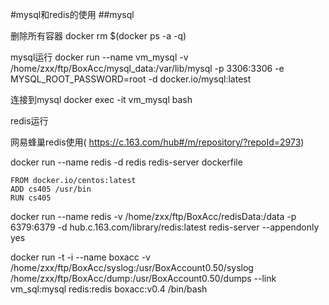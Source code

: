 #mysql和redis的使用
##mysql

删除所有容器
docker rm $(docker ps -a -q) 

mysql运行
docker run --name vm_mysql -v /home/zxx/ftp/BoxAcc/mysql_data:/var/lib/mysql -p 3306:3306 -e MYSQL_ROOT_PASSWORD=root -d docker.io/mysql:latest

连接到mysql
 docker exec -it  vm_mysql  bash 
   
redis运行  

网易蜂巢redis使用( https://c.163.com/hub#/m/repository/?repoId=2973) 


docker run --name redis -d redis redis-server 
dockerfile  
```
FROM docker.io/centos:latest
ADD cs405 /usr/bin
RUN cs405
```

 docker run --name redis -v /home/zxx/ftp/BoxAcc/redisData:/data -p 6379:6379 -d hub.c.163.com/library/redis:latest redis-server --appendonly yes  


 docker run -t -i --name boxacc -v /home/zxx/ftp/BoxAcc/syslog:/usr/BoxAccount0.50/syslog /home/zxx/ftp/BoxAcc/dump:/usr/BoxAccount0.50/dumps --link vm_sql:mysql redis:redis boxacc:v0.4 /bin/bash

